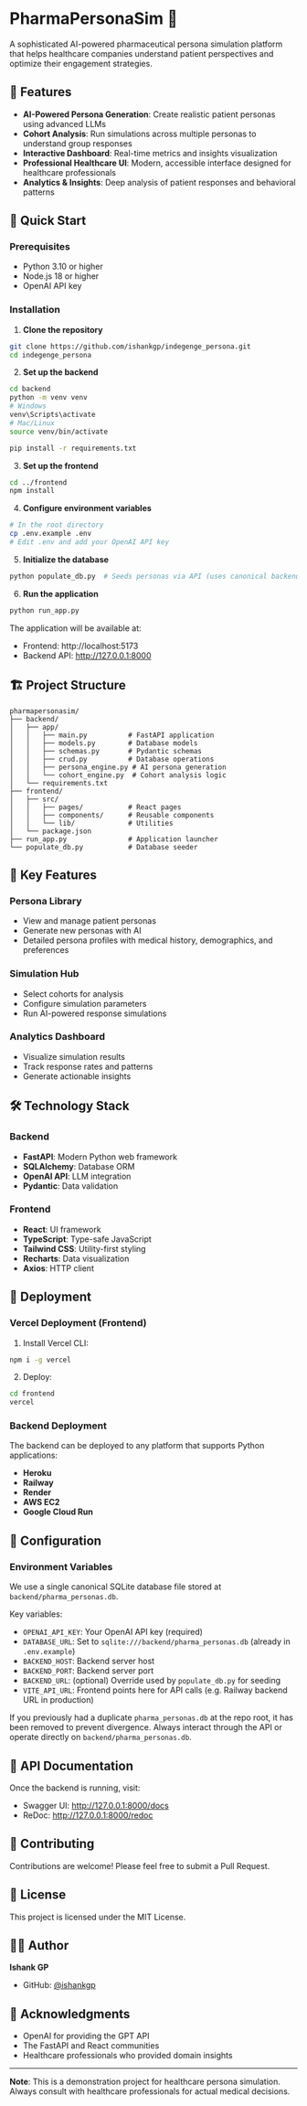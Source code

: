 # PharmaPersonaSim 🏥

A sophisticated AI-powered pharmaceutical persona simulation platform that helps healthcare companies understand patient perspectives and optimize their engagement strategies.

## 🌟 Features

- **AI-Powered Persona Generation**: Create realistic patient personas using advanced LLMs
- **Cohort Analysis**: Run simulations across multiple personas to understand group responses
- **Interactive Dashboard**: Real-time metrics and insights visualization
- **Professional Healthcare UI**: Modern, accessible interface designed for healthcare professionals
- **Analytics & Insights**: Deep analysis of patient responses and behavioral patterns

## 🚀 Quick Start

### Prerequisites

- Python 3.10 or higher
- Node.js 18 or higher
- OpenAI API key

### Installation

1. **Clone the repository**
```bash
git clone https://github.com/ishankgp/indegenge_persona.git
cd indegenge_persona
```

2. **Set up the backend**
```bash
cd backend
python -m venv venv
# Windows
venv\Scripts\activate
# Mac/Linux
source venv/bin/activate

pip install -r requirements.txt
```

3. **Set up the frontend**
```bash
cd ../frontend
npm install
```

4. **Configure environment variables**
```bash
# In the root directory
cp .env.example .env
# Edit .env and add your OpenAI API key
```

5. **Initialize the database**
```bash
python populate_db.py  # Seeds personas via API (uses canonical backend DB)
```

6. **Run the application**
```bash
python run_app.py
```

The application will be available at:
- Frontend: http://localhost:5173
- Backend API: http://127.0.0.1:8000

## 🏗️ Project Structure

```
pharmapersonasim/
├── backend/
│   ├── app/
│   │   ├── main.py          # FastAPI application
│   │   ├── models.py        # Database models
│   │   ├── schemas.py       # Pydantic schemas
│   │   ├── crud.py          # Database operations
│   │   ├── persona_engine.py # AI persona generation
│   │   └── cohort_engine.py  # Cohort analysis logic
│   └── requirements.txt
├── frontend/
│   ├── src/
│   │   ├── pages/           # React pages
│   │   ├── components/      # Reusable components
│   │   └── lib/             # Utilities
│   └── package.json
├── run_app.py               # Application launcher
└── populate_db.py           # Database seeder
```

## 📱 Key Features

### Persona Library
- View and manage patient personas
- Generate new personas with AI
- Detailed persona profiles with medical history, demographics, and preferences

### Simulation Hub
- Select cohorts for analysis
- Configure simulation parameters
- Run AI-powered response simulations

### Analytics Dashboard
- Visualize simulation results
- Track response rates and patterns
- Generate actionable insights

## 🛠️ Technology Stack

### Backend
- **FastAPI**: Modern Python web framework
- **SQLAlchemy**: Database ORM
- **OpenAI API**: LLM integration
- **Pydantic**: Data validation

### Frontend
- **React**: UI framework
- **TypeScript**: Type-safe JavaScript
- **Tailwind CSS**: Utility-first styling
- **Recharts**: Data visualization
- **Axios**: HTTP client

## 🚢 Deployment

### Vercel Deployment (Frontend)

1. Install Vercel CLI:
```bash
npm i -g vercel
```

2. Deploy:
```bash
cd frontend
vercel
```

### Backend Deployment

The backend can be deployed to any platform that supports Python applications:
- **Heroku**
- **Railway**
- **Render**
- **AWS EC2**
- **Google Cloud Run**

## 🔧 Configuration

### Environment Variables

We use a single canonical SQLite database file stored at `backend/pharma_personas.db`.

Key variables:
- `OPENAI_API_KEY`: Your OpenAI API key (required)
- `DATABASE_URL`: Set to `sqlite:///backend/pharma_personas.db` (already in `.env.example`)
- `BACKEND_HOST`: Backend server host
- `BACKEND_PORT`: Backend server port
- `BACKEND_URL`: (optional) Override used by `populate_db.py` for seeding
- `VITE_API_URL`: Frontend points here for API calls (e.g. Railway backend URL in production)

If you previously had a duplicate `pharma_personas.db` at the repo root, it has been removed to prevent divergence. Always interact through the API or operate directly on `backend/pharma_personas.db`.

## 📝 API Documentation

Once the backend is running, visit:
- Swagger UI: http://127.0.0.1:8000/docs
- ReDoc: http://127.0.0.1:8000/redoc

## 🤝 Contributing

Contributions are welcome! Please feel free to submit a Pull Request.

## 📄 License

This project is licensed under the MIT License.

## 👨‍💻 Author

**Ishank GP**
- GitHub: [@ishankgp](https://github.com/ishankgp)

## 🙏 Acknowledgments

- OpenAI for providing the GPT API
- The FastAPI and React communities
- Healthcare professionals who provided domain insights

---

**Note**: This is a demonstration project for healthcare persona simulation. Always consult with healthcare professionals for actual medical decisions.